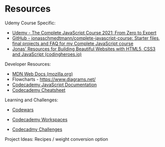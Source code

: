 # **Resources**

Udemy Course Specific:

- [Udemy - The Complete JavaScript Course 2021: From Zero to Expert](https://www.udemy.com/course/the-complete-javascript-course/)
- [GitHub - jonasschmedtmann/complete-javascript-course: Starter files, final projects and FAQ for my Complete JavaScript course](https://github.com/jonasschmedtmann/complete-javascript-course)
- [Jonas' Resources for Building Beautiful Websites with HTML5, CSS3 and JavaScript (codingheroes.io)](http://codingheroes.io/resources/)

Developer Resources:

- [MDN Web Docs (mozilla.org)](https://developer.mozilla.org/en-US/)
- Flowcharts - https://www.diagrams.net/
- [Codecademy JavaScript Documentation](https://www.codecademy.com/resources/docs/javascript)
- [Codecademy Cheatsheet](https://www.codecademy.com/learn/introduction-to-javascript/modules/learn-javascript-introduction/cheatsheet)

Learning and Challenges:

- [Codewars](https://www.codewars.com/)

- [Codecademy Workspaces](https://www.codecademy.com/workspaces/new)
- [Codecadmy Challenges](https://www.codecademy.com/code-challenges)

Project Ideas:
Recipes / weight conversion option

